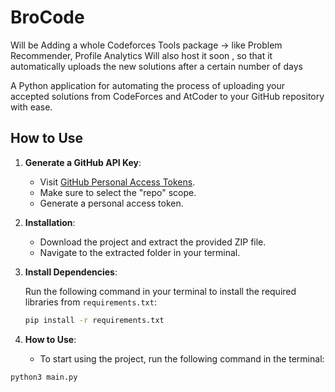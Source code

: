 # BroCode

Will be Adding a whole Codeforces Tools package -> like Problem Recommender, Profile Analytics
Will also host it soon , so that it automatically uploads the new solutions after a certain number of days


A Python application for automating the process of uploading your accepted solutions from CodeForces and AtCoder to your GitHub repository with ease.

## How to Use

1. **Generate a GitHub API Key**:

   - Visit [GitHub Personal Access Tokens](https://github.com/settings/tokens).
   - Make sure to select the "repo" scope.
   - Generate a personal access token.

2. **Installation**:

   - Download the project and extract the provided ZIP file.
   - Navigate to the extracted folder in your terminal.

3. **Install Dependencies**:

   Run the following command in your terminal to install the required libraries from `requirements.txt`:

   ```bash
   pip install -r requirements.txt
4. **How to Use**:
   * To start using the project, run the following command in the terminal:

  ```
  python3 main.py
  ```

